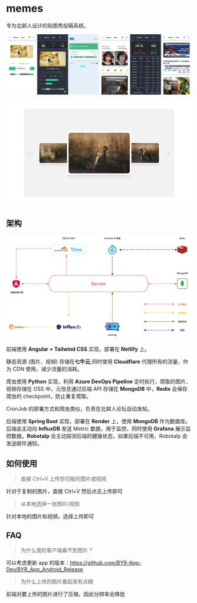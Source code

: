 # memes

专为北邮人设计的贴图秀投稿系统。

![show](assets/show.jpg)

![show](assets/show-2.png)

## 架构

![arch](assets/arch.png)

前端使用 **Angular + Tailwind CSS** 实现，部署在 **Netlify** 上。

静态资源 (图片、视频) 存储在**七牛云**,同时使用 **Cloudflare** 代理所有的流量，作为 CDN 使用，减少流量的消耗。

爬虫使用 **Python** 实现，利用 **Azure DevOps Pipeline** 定时执行，爬取的图片、视频存储在 OSS 中，元信息通过后端 API 存储在 **MongoDB** 中，**Redis** 会保存爬虫的 checkpoint，防止重复爬取。

CronJob 的部署方式和爬虫类似，负责在北邮人论坛自动发帖。

后端使用 **Spring Boot** 实现，部署在 **Render** 上，使用 **MongoDB** 作为数据库。后端会主动向 **InfluxDB** 发送 Metric 数据，用于监控，同时使用 **Grafana** 展示监控数据。**Robotalp** 会主动探测后端的健康状态，如果后端不可用，Robotalp 会发送邮件通知。

## 如何使用

> 直接 Ctrl+V 上传剪切板的图片或视频

针对于复制的图片，直接 Ctrl+V 然后点击上传即可

> 从本地选择一张图片/视频

针对本地的图片和视频，选择上传即可

## FAQ

> 为什么我的客户端看不到图片？

可以考虑更新 app 的版本：https://github.com/BYR-App-Dev/BYR_App_Android_Release

> 为什么上传的图片看起来有点糊

前端对要上传的图片进行了压缩，因此分辨率会降低
